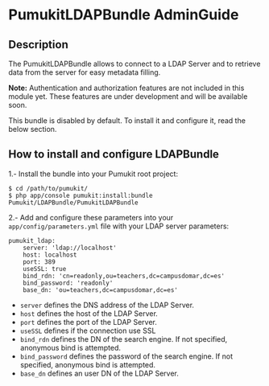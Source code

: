 PumukitLDAPBundle AdminGuide
============================

Description
-----------

The PumukitLDAPBundle allows to connect to a LDAP Server
and to retrieve data from the server for easy metadata filling.

**Note:** Authentication and authorization features are not included in this module yet. These features are under development and will be available soon.

This bundle is disabled by default. To install it and
configure it, read the below section.


How to install and configure LDAPBundle
---------------------------------------

1.- Install the bundle into your Pumukit root project:

```
$ cd /path/to/pumukit/
$ php app/console pumukit:install:bundle Pumukit/LDAPBundle/PumukitLDAPBundle
```

2.- Add and configure these parameters into your `app/config/parameters.yml` file
with your LDAP server parameters:

```
pumukit_ldap:
    server: 'ldap://localhost'
    host: localhost
    port: 389
    useSSL: true
    bind_rdn: 'cn=readonly,ou=teachers,dc=campusdomar,dc=es'
    bind_password: 'readonly'
    base_dn: 'ou=teachers,dc=campusdomar,dc=es'
```

* `server` defines the DNS address of the LDAP Server.
* `host` defines the host of the LDAP Server.
* `port` defines the port of the LDAP Server.
* `useSSL` defines if the connection use SSL
* `bind_rdn` defines the DN of the search engine. If not specified, anonymous bind is attempted.
* `bind_password` defines the password of the search engine. If not specified, anonymous bind is attempted.
* `base_dn` defines an user DN of the LDAP Server.
